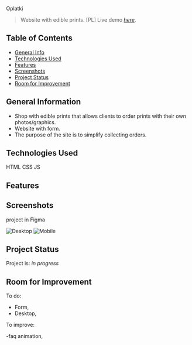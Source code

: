 Oplatki

> Website with edible prints. [PL]
> Live demo [_here_](https://www.example.com).

## Table of Contents

- [General Info](#general-information)
- [Technologies Used](#technologies-used)
- [Features](#features)
- [Screenshots](#screenshots)
- [Project Status](#project-status)
- [Room for Improvement](#room-for-improvement)

## General Information

- Shop with edible prints that allows clients to order prints with their own photos/graphics.
- Website with form.
- The purpose of the site is to simplify collecting orders.

## Technologies Used

HTML CSS JS

## Features

## Screenshots

project in Figma

![Desktop](https://user-images.githubusercontent.com/73693874/175781341-77997317-8d0a-4960-9e32-e44b335ea1bc.jpg)
![Mobile](https://user-images.githubusercontent.com/73693874/175781447-50ade5de-6880-4f2e-91e6-a65504d5f9c9.jpg)

## Project Status

Project is: _in progress_

## Room for Improvement

To do:

- Form,
- Desktop,

To improve:

-faq animation,
